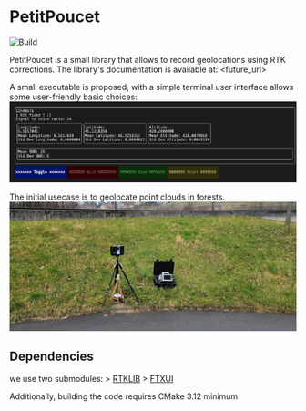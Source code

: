 # PetitPoucet

![Build](https://github.com/DamienGilliard/PetitPoucet/actions/workflows/c-cpp.yml/badge.svg)

PetitPoucet is a small library that allows to record geolocations using RTK corrections. The library's documentation is available at: <future_url>

A small executable is proposed, with a simple terminal user interface allows some user-friendly basic choices:
![terminal interface](./assets/img/PetitPoucet_terminal_interface.png)

The initial usecase is to geolocate point clouds in forests.
![evaluation setup](./assets/img/PetitPoucet_evaluation_setup.jpg)
## Dependencies
we use two submodules:
    > [RTKLIB](https://github.com/DamienGilliard/RTKLIB)
    > [FTXUI](https://github.com/ArthurSonzogni/FTXUI)

Additionally, building the code requires CMake 3.12 minimum